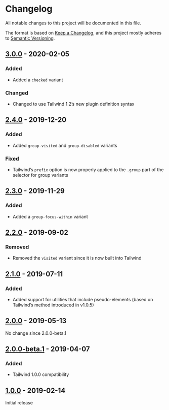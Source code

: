 # Changelog

All notable changes to this project will be documented in this file.

The format is based on [Keep a Changelog](https://keepachangelog.com/en/1.0.0/),
and this project mostly adheres to [Semantic Versioning](https://semver.org/spec/v2.0.0.html).

## [3.0.0] - 2020-02-05

### Added
- Added a `checked` variant

### Changed
- Changed to use Tailwind 1.2’s new plugin definition syntax

## [2.4.0] - 2019-12-20

### Added
- Added `group-visited` and `group-disabled` variants

### Fixed
- Tailwind’s `prefix` option is now properly applied to the `.group` part of the selector for group variants

## [2.3.0] - 2019-11-29

### Added
- Added a `group-focus-within` variant

## [2.2.0] - 2019-09-02

### Removed
- Removed the `visited` variant since it is now built into Tailwind

## [2.1.0] - 2019-07-11

### Added
- Added support for utilities that include pseudo-elements (based on Tailwind’s method introduced in v1.0.5)

## [2.0.0] - 2019-05-13

No change since 2.0.0-beta.1

## [2.0.0-beta.1] - 2019-04-07

### Added
- Tailwind 1.0.0 compatibility

## [1.0.0] - 2019-02-14

Initial release

[Unreleased]: https://github.com/benface/tailwindcss-interaction-variants/compare/v3.0.0...HEAD
[3.0.0]: https://github.com/benface/tailwindcss-interaction-variants/compare/v2.4.0...v3.0.0
[2.4.0]: https://github.com/benface/tailwindcss-interaction-variants/compare/v2.3.0...v2.4.0
[2.3.0]: https://github.com/benface/tailwindcss-interaction-variants/compare/v2.2.0...v2.3.0
[2.2.0]: https://github.com/benface/tailwindcss-interaction-variants/compare/v2.1.0...v2.2.0
[2.1.0]: https://github.com/benface/tailwindcss-interaction-variants/compare/v2.0.0...v2.1.0
[2.0.0]: https://github.com/benface/tailwindcss-interaction-variants/compare/v2.0.0-beta.1...v2.0.0
[2.0.0-beta.1]: https://github.com/benface/tailwindcss-interaction-variants/compare/v1.0.0...v2.0.0-beta.1
[1.0.0]: https://github.com/benface/tailwindcss-interaction-variants/releases/tag/v1.0.0
